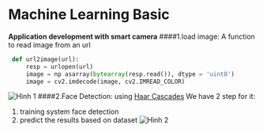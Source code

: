 # Machine Learning Basic
**Application development with smart camera**
####1.load image:
A function to read image from an url
``` python
 def url2image(url):
     resp = urlopen(url)
     image = np asarray(bytearray(resp.read()), dtype = 'uint8')
     image = cv2.imdecode(image, cv2.IMREAD_COLOR)
```
![Hình 1](https://imgur.com/LeADMo4)
####2.Face Detection:
using [Haar Cascades](https://docs.opencv.org/3.4.1/d7/d8b/tutorial_py_face_detection.html)
We have 2 step for it:
1. training system face detection
2. predict the results based on dataset
![Hình 2](https://imgur.com/YttbTjr)
